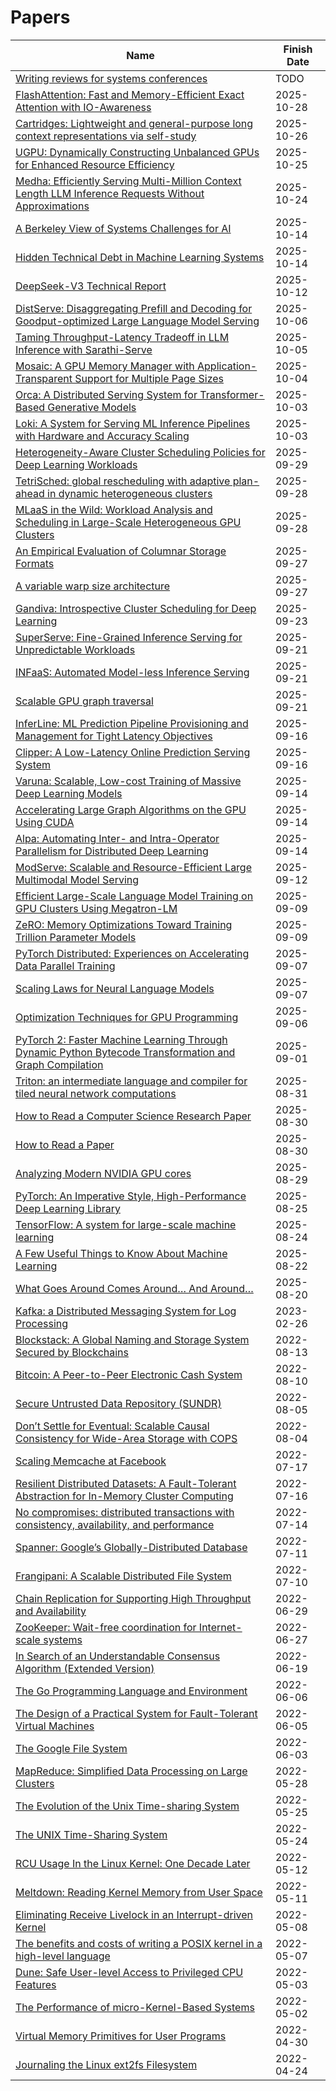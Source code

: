 # Papers

| Name | Finish Date |
| ---- | ----------- |
| [Writing reviews for systems conferences](https://people.inf.ethz.ch/troscoe/pubs/review-writing.pdf) | TODO |
| [FlashAttention: Fast and Memory-Efficient Exact Attention with IO-Awareness](http://arxiv.org/abs/2205.14135) | 2025-10-28 |
| [Cartridges: Lightweight and general-purpose long context representations via self-study](http://arxiv.org/abs/2506.06266) | 2025-10-26 |
| [UGPU: Dynamically Constructing Unbalanced GPUs for Enhanced Resource Efficiency](https://dl.acm.org/doi/10.1145/3695053.3731103) | 2025-10-25 |
| [Medha: Efficiently Serving Multi-Million Context Length LLM Inference Requests Without Approximations](http://arxiv.org/abs/2409.17264) | 2025-10-24 |
| [A Berkeley View of Systems Challenges for AI](https://arxiv.org/pdf/1712.05855) | 2025-10-14 |
| [Hidden Technical Debt in Machine Learning Systems](https://proceedings.neurips.cc/paper_files/paper/2015/file/86df7dcfd896fcaf2674f757a2463eba-Paper.pdf) | 2025-10-14 |
| [DeepSeek-V3 Technical Report](http://arxiv.org/abs/2412.19437) | 2025-10-12 |
| [DistServe: Disaggregating Prefill and Decoding for Goodput-optimized Large Language Model Serving](http://arxiv.org/abs/2401.09670) | 2025-10-06 |
| [Taming Throughput-Latency Tradeoff in LLM Inference with Sarathi-Serve](https://www.usenix.org/conference/osdi24/presentation/agrawal) | 2025-10-05 |
| [Mosaic: A GPU Memory Manager with Application-Transparent Support for Multiple Page Sizes](https://ieeexplore.ieee.org/document/8686553) | 2025-10-04 |
| [Orca: A Distributed Serving System for Transformer-Based Generative Models](https://www.usenix.org/conference/osdi22/presentation/yu) | 2025-10-03 |
| [Loki: A System for Serving ML Inference Pipelines with Hardware and Accuracy Scaling](https://dl.acm.org/doi/10.1145/3625549.3658688) | 2025-10-03 |
| [Heterogeneity-Aware Cluster Scheduling Policies for Deep Learning Workloads](https://www.usenix.org/conference/osdi20/presentation/narayanan-deepak) | 2025-09-29 |
| [TetriSched: global rescheduling with adaptive plan-ahead in dynamic heterogeneous clusters](https://doi.org/10.1145/2901318.2901355) | 2025-09-28 |
| [MLaaS in the Wild: Workload Analysis and Scheduling in Large-Scale Heterogeneous GPU Clusters](https://www.usenix.org/conference/nsdi22/presentation/weng) | 2025-09-28 |
| [An Empirical Evaluation of Columnar Storage Formats](http://arxiv.org/abs/2304.05028) | 2025-09-27 |
| [A variable warp size architecture](https://dl.acm.org/doi/10.1145/2872887.2750410) | 2025-09-27 |
| [Gandiva: Introspective Cluster Scheduling for Deep Learning](https://www.usenix.org/conference/osdi18/presentation/xiao) | 2025-09-23 |
| [SuperServe: Fine-Grained Inference Serving for Unpredictable Workloads](https://www.usenix.org/conference/nsdi25/presentation/khare) | 2025-09-21 |
| [INFaaS: Automated Model-less Inference Serving](https://www.usenix.org/conference/atc21/presentation/romero) | 2025-09-21 |
| [Scalable GPU graph traversal](https://doi.org/10.1145/2370036.2145832) | 2025-09-21 |
| [InferLine: ML Prediction Pipeline Provisioning and Management for Tight Latency Objectives](http://arxiv.org/abs/1812.01776) | 2025-09-16 |
| [Clipper: A Low-Latency Online Prediction Serving System](https://www.usenix.org/conference/nsdi17/technical-sessions/presentation/crankshaw) | 2025-09-16 |
| [Varuna: Scalable, Low-cost Training of Massive Deep Learning Models](http://arxiv.org/abs/2111.04007) | 2025-09-14 |
| [Accelerating Large Graph Algorithms on the GPU Using CUDA](https://link.springer.com/chapter/10.1007/978-3-540-77220-0_21) | 2025-09-14 |
| [Alpa: Automating Inter- and Intra-Operator Parallelism for Distributed Deep Learning](http://arxiv.org/abs/2201.12023) | 2025-09-14 |
| [ModServe: Scalable and Resource-Efficient Large Multimodal Model Serving](http://arxiv.org/abs/2502.00937) | 2025-09-12 |
| [Efficient Large-Scale Language Model Training on GPU Clusters Using Megatron-LM](http://arxiv.org/abs/2104.04473) | 2025-09-09 |
| [ZeRO: Memory Optimizations Toward Training Trillion Parameter Models](http://arxiv.org/abs/1910.02054) | 2025-09-09 |
| [PyTorch Distributed: Experiences on Accelerating Data Parallel Training](http://arxiv.org/abs/2006.15704) | 2025-09-07 |
| [Scaling Laws for Neural Language Models](http://arxiv.org/abs/2001.08361) | 2025-09-07 |
| [Optimization Techniques for GPU Programming](https://dl.acm.org/doi/10.1145/3570638) | 2025-09-06 |
| [PyTorch 2: Faster Machine Learning Through Dynamic Python Bytecode Transformation and Graph Compilation](https://dl.acm.org/doi/10.1145/3620665.3640366) | 2025-09-01 |
| [Triton: an intermediate language and compiler for tiled neural network computations](https://doi.org/10.1145/3315508.3329973) | 2025-08-31 |
| [How to Read a Computer Science Research Paper](https://people.cs.pitt.edu/~litman/courses/cs2710/papers/howtoreadacspaper.pdf) | 2025-08-30 |
| [How to Read a Paper](https://doi.org/10.1145/1273445.1273458) | 2025-08-30 |
| [Analyzing Modern NVIDIA GPU cores](https://arxiv.org/abs/2503.20481) | 2025-08-29 |
| [PyTorch: An Imperative Style, High-Performance Deep Learning Library](https://arxiv.org/abs/1912.01703) | 2025-08-25 |
| [TensorFlow: A system for large-scale machine learning](https://arxiv.org/abs/1605.08695) | 2025-08-24 |
| [A Few Useful Things to Know About Machine Learning](https://homes.cs.washington.edu/~pedrod/papers/cacm12.pdf) | 2025-08-22 |
| [What Goes Around Comes Around… And Around…](https://db.cs.cmu.edu/papers/2024/whatgoesaround-sigmodrec2024.pdf) | 2025-08-20 |
| [Kafka: a Distributed Messaging System for Log Processing](https://notes.stephenholiday.com/Kafka.pdf) | 2023-02-26 |
| [Blockstack: A Global Naming and Storage System Secured by Blockchains](https://dl.acm.org/doi/10.5555/3026959.3026977) | 2022-08-13 |
| [Bitcoin: A Peer-to-Peer Electronic Cash System](https://bitcoin.org/bitcoin.pdf) | 2022-08-10 |
| [Secure Untrusted Data Repository (SUNDR)](https://dl.acm.org/doi/10.5555/1251254.1251263) | 2022-08-05 |
| [Don’t Settle for Eventual: Scalable Causal Consistency for Wide-Area Storage with COPS](https://dl.acm.org/doi/10.1145/2043556.2043593) | 2022-08-04 |
| [Scaling Memcache at Facebook](https://dl.acm.org/doi/10.5555/2482626.2482663) | 2022-07-17 |
| [Resilient Distributed Datasets: A Fault-Tolerant Abstraction for In-Memory Cluster Computing](https://dl.acm.org/doi/10.5555/2228298.2228301) | 2022-07-16 |
| [No compromises: distributed transactions with consistency, availability, and performance](https://dl.acm.org/doi/10.1145/2815400.2815425) | 2022-07-14 |
| [Spanner: Google’s Globally-Distributed Database](https://dl.acm.org/doi/10.1145/2491245) | 2022-07-11 |
| [Frangipani: A Scalable Distributed File System](https://dl.acm.org/doi/10.1145/269005.266694) | 2022-07-10 |
| [Chain Replication for Supporting High Throughput and Availability](https://dl.acm.org/doi/10.5555/1251254.1251261) | 2022-06-29 |
| [ZooKeeper: Wait-free coordination for Internet-scale systems](https://dl.acm.org/doi/10.5555/1855840.1855851) | 2022-06-27 |
| [In Search of an Understandable Consensus Algorithm (Extended Version)](https://dl.acm.org/doi/10.5555/2643634.2643666) | 2022-06-19 |
| [The Go Programming Language and Environment](https://cacm.acm.org/magazines/2022/5/260357-the-go-programming-language-and-environment/fulltext) | 2022-06-06 |
| [The Design of a Practical System for Fault-Tolerant Virtual Machines](https://dl.acm.org/doi/10.1145/1899928.1899932) | 2022-06-05 |
| [The Google File System](https://dl.acm.org/doi/10.1145/1165389.945450) | 2022-06-03 |
| [MapReduce: Simplified Data Processing on Large Clusters](https://dl.acm.org/doi/10.1145/1327452.1327492) | 2022-05-28 |
| [The Evolution of the Unix Time-sharing System](https://dl.acm.org/doi/10.5555/645679.664095) | 2022-05-25 |
| [The UNIX Time-Sharing System](https://dl.acm.org/doi/10.1145/361011.361061) | 2022-05-24 |
| [RCU Usage In the Linux Kernel: One Decade Later](https://dl.acm.org/doi/abs/10.1145/3421473.3421481) | 2022-05-12 |
| [Meltdown: Reading Kernel Memory from User Space](https://dl.acm.org/doi/10.1145/3357033) | 2022-05-11 |
| [Eliminating Receive Livelock in an Interrupt-driven Kernel](https://dl.acm.org/doi/10.1145/263326.263335) | 2022-05-08 |
| [The benefits and costs of writing a POSIX kernel in a high-level language](https://www.usenix.org/conference/osdi18/presentation/cutler) | 2022-05-07 |
| [Dune: Safe User-level Access to Privileged CPU Features](https://dl.acm.org/doi/10.5555/2387880.2387913) | 2022-05-03 |
| [The Performance of micro-Kernel-Based Systems](https://dl.acm.org/doi/10.1145/268998.266660) | 2022-05-02 |
| [Virtual Memory Primitives for User Programs](https://dl.acm.org/doi/10.1145/106972.106984) | 2022-04-30 |
| [Journaling the Linux ext2fs Filesystem](https://www.cs.miami.edu/~burt/learning/Csc521.081/docs/paper.aw.pdf) | 2022-04-24 |
